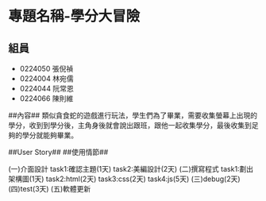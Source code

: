 # 專題名稱-學分大冒險 #



## 組員 ##
- 0224050 張倪禎
- 0224004 林宛儒
- 0224044 阮常恩
- 0224066 陳則維


##內容##
類似貪食蛇的遊戲進行玩法，學生們為了畢業，需要收集螢幕上出現的學分，收到到學分後，主角身後就會說出跟班，跟他一起收集學分，最後收集到足夠的學分就能夠畢業。

##User Story##
##使用情節##

(一)介面設計
task1:確認主題(1天)
task2:美編設計(2天)
(二)撰寫程式
task1:劃出架構圖(1天)
task2:html(2天)
task3:css(2天)
task4:js(5天)
(三)debug(2天)
(四)test(3天)
(五)軟體更新

